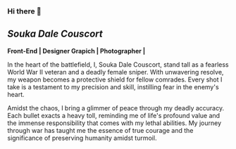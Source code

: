 ### Hi there 👋
<h2>
  <i>Souka Dale Couscort</i>
</h2>
<p><strong>Front-End | Designer Grapich | Photographer |</strong></p>


<p>
In the heart of the battlefield, I, Souka Dale Couscort, stand tall as a fearless World War II veteran and a deadly female sniper. With unwavering resolve, my weapon becomes a protective shield for fellow comrades. Every shot I take is a testament to my precision and skill, instilling fear in the enemy's heart. 
</p>
<p>
  Amidst the chaos, I bring a glimmer of peace through my deadly accuracy. Each bullet exacts a heavy toll, reminding me of life's profound value and the immense responsibility that comes with my lethal abilities. My journey through war has taught me the essence of true courage and the significance of preserving humanity amidst turmoil.
</p>

